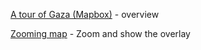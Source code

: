 
[A tour of Gaza (Mapbox)](map/#) - overview


[Zooming map](map/#31.52261,34.43650,15.03,37.6,0.0/+overlay) - Zoom and show the overlay 